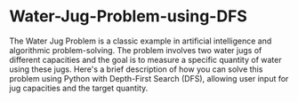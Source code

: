 # Water-Jug-Problem-using-DFS
The Water Jug Problem is a classic example in artificial intelligence and algorithmic problem-solving. The problem involves two water jugs of different capacities and the goal is to measure a specific quantity of water using these jugs. Here's a brief description of how you can solve this problem using Python with Depth-First Search (DFS), allowing user input for jug capacities and the target quantity.
